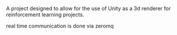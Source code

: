 A project designed to allow for the use of Unity as a 3d renderer for reinforcement learning projects.

real time communication is done via zeromq
